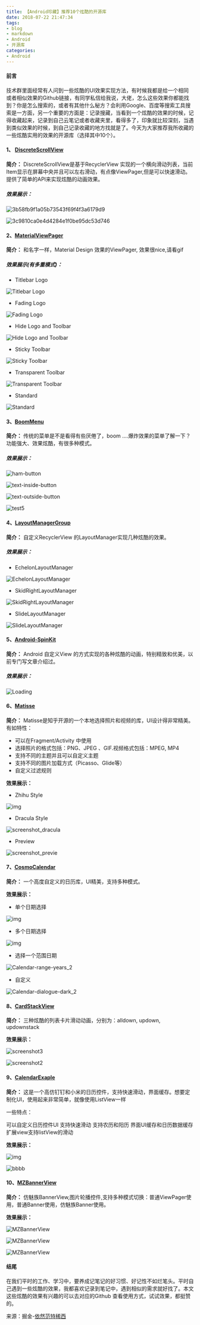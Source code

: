 ```yaml
---
title: 【Android珍藏】推荐10个炫酷的开源库
date: 2018-07-22 21:47:34
tags:
- blog
- markdown
- Android 
- 开源库
categories:
- Android 
---
```


#### 前言
技术群里面经常有人问到一些炫酷的UI效果实现方法，有时候我都是给一个相同或者相似效果的Github链接，有同学私信给我说，大佬，怎么这些效果你都能找到？你是怎么搜索的，或者有其他什么秘方？会利用Google、百度等搜索工具搜索是一方面，另一个重要的方面是：记录搜藏，当看到一个炫酷的效果的时候，记得收藏起来，记录到自己云笔记或者收藏夹里，看得多了，印象就比较深刻，当遇到类似效果的时候，到自己记录收藏的地方找就是了。今天为大家推荐我所收藏的一些炫酷实用的效果的开源库（选择其中10个）。

#### 1、 [DiscreteScrollView](https://github.com/yarolegovich/DiscreteScrollView) 

**简介：**  DiscreteScrollView是基于RecyclerView 实现的一个横向滑动列表，当前Item显示在屏幕中央并且可以左右滑动，有点像ViewPager,但是可以快速滑动。提供了简单的API来实现炫酷的动画效果。

##### 效果展示：

![3b58fb9f1a05b73543f69f4f3a6179d9](https://user-gold-cdn.xitu.io/2018/7/19/164b299da85c9f67?imageslim)

![3c9810ca0e4d4284e1f0be95dc53d746](https://user-gold-cdn.xitu.io/2018/7/19/164b299da84d0139?imageslim)

#### 2、[MaterialViewPager](https://github.com/pinguo-zhouwei/MaterialViewPager)

**简介：** 和名字一样，Material Design 效果的ViewPager, 效果很nice,请看gif

##### 效果展示(有多重模式)：

- Titlebar Logo

![Titlebar Logo](https://user-gold-cdn.xitu.io/2018/7/19/164b299da7975f18?imageslim)

- Fading Logo

![Fading Logo](https://user-gold-cdn.xitu.io/2018/7/19/164b299da7ed3aa5?imageslim)

- Hide Logo and Toolbar

![Hide Logo and Toolbar](https://user-gold-cdn.xitu.io/2018/7/19/164b299da77a0edf?imageslim)

- Sticky Toolbar

![Sticky Toolbar](https://user-gold-cdn.xitu.io/2018/7/19/164b299da7f85f8c?imageslim)

- Transparent Toolbar

![Transparent Toolbar](https://user-gold-cdn.xitu.io/2018/7/19/164b299ddb558444?imageslim)

- Standard

![Standard](https://user-gold-cdn.xitu.io/2018/7/19/164b299e5c76b977?imageslim)

#### 3、[BoomMenu](https://github.com/pinguo-zhouwei/BoomMenu)

**简介：**  传统的菜单是不是看得有些厌倦了，boom ....爆炸效果的菜单了解一下？功能强大、效果炫酷，有很多种模式。

##### 效果展示：

![ham-button](https://user-gold-cdn.xitu.io/2018/7/19/164b299de6276c0f?imageslim)

![text-inside-button](https://user-gold-cdn.xitu.io/2018/7/19/164b299e60c3ba0c?imageslim)

![text-outside-button](https://user-gold-cdn.xitu.io/2018/7/19/164b299ec33a615c?imageslim)

![test5](https://user-gold-cdn.xitu.io/2018/7/19/164b299ecd379e18?imageslim)

#### 4、[LayoutManagerGroup](https://github.com/DingMouRen/LayoutManagerGroup)

**简介：** 自定义RecyclerView 的LayoutManager实现几种炫酷的效果。

##### 效果展示：

- EchelonLayoutManager

![EchelonLayoutManager](https://user-gold-cdn.xitu.io/2018/7/19/164b299ee9f8d20f?imageslim)

- SkidRightLayoutManager

![SkidRightLayoutManager](https://user-gold-cdn.xitu.io/2018/7/19/164b299f344cf516?imageslim)

- SlideLayoutManager

![SlideLayoutManager](https://user-gold-cdn.xitu.io/2018/7/19/164b299f3ba944db?imageslim)

#### 5、[Android-SpinKit](https://github.com/ybq/Android-SpinKit)

**简介：**  Android 自定义View 的方式实现的各种炫酷的动画，特别精致和优美，以前专门写文章介绍过。

##### 效果展示：

![Loading](https://user-gold-cdn.xitu.io/2018/7/19/164b299f53d69dcd?imageslim)

#### 6、[Matisse](https://github.com/zhihu/Matisse)

**简介：** Matisse是知乎开源的一个本地选择照片和视频的库，UI设计得非常精美。有如特性：

- 可以在Fragment/Activity 中使用
- 选择照片的格式包括：PNG、JPEG 、GIF.视频格式包括：MPEG, MP4
- 支持不同的主题并且可以自定义主题
- 支持不同的图片加载方式（Picasso、Glide等）
- 自定义过滤规则

**效果展示：**

- Zhihu Style

![img](https://user-gold-cdn.xitu.io/2018/7/19/164b299f75c6098d?imageView2/0/w/1280/h/960/format/webp/ignore-error/1)

- Dracula Style

![screenshot_dracula](https://user-gold-cdn.xitu.io/2018/7/19/164b299f79c974c3?imageView2/0/w/1280/h/960/format/webp/ignore-error/1)

- Preview

![screenshot_previe](https://user-gold-cdn.xitu.io/2018/7/19/164b299f8d953b82?imageView2/0/w/1280/h/960/format/webp/ignore-error/1)

#### 7、[CosmoCalendar](https://github.com/ApplikeySolutions/CosmoCalendar)

**简介：**  一个高度自定义的日历库，UI精美，支持多种模式。

**效果展示：**

- 单个日期选择

![img](https://user-gold-cdn.xitu.io/2018/7/19/164b299fa4d5c662?imageView2/0/w/1280/h/960/format/webp/ignore-error/1)

- 多个日期选择

![img](https://user-gold-cdn.xitu.io/2018/7/19/164b299fb9f75cda?imageView2/0/w/1280/h/960/format/webp/ignore-error/1)

- 选择一个范围日期

![Calendar-range-years_2](https://user-gold-cdn.xitu.io/2018/7/19/164b299fd18b7670?imageView2/0/w/1280/h/960/format/webp/ignore-error/1)

- 自定义

![Calendar-dialogue-dark_2](https://user-gold-cdn.xitu.io/2018/7/19/164b299fd6b43abe?imageView2/0/w/1280/h/960/format/webp/ignore-error/1)

#### 8、[CardStackView](https://github.com/loopeer/CardStackView)


**简介：** 三种炫酷的列表卡片滑动动画，分别为：alldown, updown, updownstack

**效果展示：**

![screenshot3](https://user-gold-cdn.xitu.io/2018/7/19/164b299fe71830fb?imageslim)

![screenshot2](https://user-gold-cdn.xitu.io/2018/7/19/164b299fe7016d69?imageslim)

#### 9、[CalendarExaple](https://github.com/codbking/CalendarExaple)

**简介：** 这是一个高仿钉钉和小米的日历控件，支持快速滑动，界面缓存。想要定制化UI，使用起来非常简单，就像使用ListView一样

一些特点：

可以自定义日历控件UI 支持快速滑动 支持农历和阳历 界面UI缓存和日历数据缓存 扩展view支持listView的滑动

**效果展示：**

![img](https://user-gold-cdn.xitu.io/2018/7/19/164b299fe72a6cb2?imageView2/0/w/1280/h/960/format/webp/ignore-error/1)

![bbbb](https://user-gold-cdn.xitu.io/2018/7/19/164b29a007186453?imageslim)

#### 10、[MZBannerView](https://github.com/pinguo-zhouwei/MZBannerView)


**简介：** 仿魅族BannerView,图片轮播控件,支持多种模式切换：普通ViewPager使用，普通Banner使用，仿魅族Banner使用。

**效果展示：**

![MZBannerView](https://user-gold-cdn.xitu.io/2018/7/19/164b29a010de2abb?imageslim)

![MZBannerView](https://user-gold-cdn.xitu.io/2018/7/19/164b29a037078a2b?imageslim)

![MZBannerView](https://user-gold-cdn.xitu.io/2018/7/19/164b29a04330019d?imageslim)

#### 结尾

在我们平时的工作、学习中，要养成记笔记的好习惯、好记性不如烂笔头。平时自己遇到一些炫酷的效果，我都喜欢记录到笔记中，遇到相似的需求就好找了。本文这些炫酷的效果有兴趣的可以去对应的Github 查看使用方式，试试效果，都挺赞的。

来源：掘金-[依然范特稀西](https://juejin.im/post/5b50898ef265da0fa21a7f0f)



